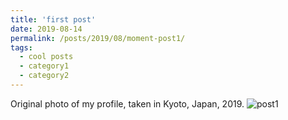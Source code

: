 ```yaml
---
title: 'first post'
date: 2019-08-14
permalink: /posts/2019/08/moment-post1/
tags:
  - cool posts
  - category1
  - category2
---
```


Original photo of my profile, taken in Kyoto, Japan, 2019.
![post1](https://yuezhu71.github.io/personal-website/images/moments-pics/moment-pic1.png#width-60%)
